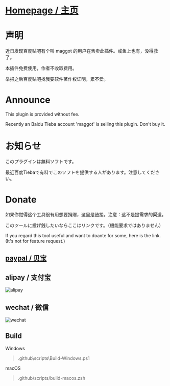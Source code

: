 # [Homepage / 主页](https://sorayuki.github.io/obs-multi-rtmp)

# 声明 

近日发现百度贴吧有个叫 maggot 的用户在售卖此插件。咸鱼上也有，没得救了。 

本插件免费使用，作者不收取费用。 

举报之后百度贴吧找我要软件著作权证明，累不爱。 


# Announce

This plugin is provided without fee. 

Recently an Baidu Tieba account 'maggot' is selling this plugin. Don't buy it.


# お知らせ

このプラグインは無料ソフトです。

最近百度Tiebaで有料でこのソフトを提供する人があります。注意してください。


# Donate

如果你觉得这个工具很有用想要捐赠，这里是链接。注意：这不是提需求的渠道。

このツールに投げ銭したいならここはリンクです。（機能要求ではありません）

If you regard this tool useful and want to doante for some, here is the link. (It's not for feature request.)

## [paypal / 贝宝](https://paypal.me/sorayuki0)

## alipay / 支付宝

![alipay](./docs/zhi.png) 

## wechat / 微信
![wechat](./docs/wechat.jpg)

## Build

Windows
> .github\scripts\Build-Windows.ps1

macOS
> .github/scripts/build-macos.zsh
